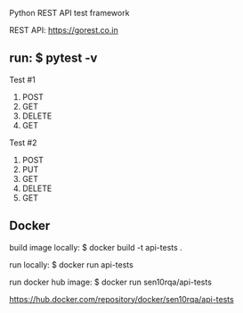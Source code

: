 Python REST API test framework

REST API: https://gorest.co.in

run:
$ pytest -v
---
Test #1
1. POST
2. GET
3. DELETE
4. GET

Test #2
1. POST
2. PUT
3. GET 
4. DELETE
5. GET

Docker
---
build image locally:
$ docker build -t api-tests .

run locally:
$ docker run api-tests

run docker hub image:
$ docker run sen10rqa/api-tests

https://hub.docker.com/repository/docker/sen10rqa/api-tests
